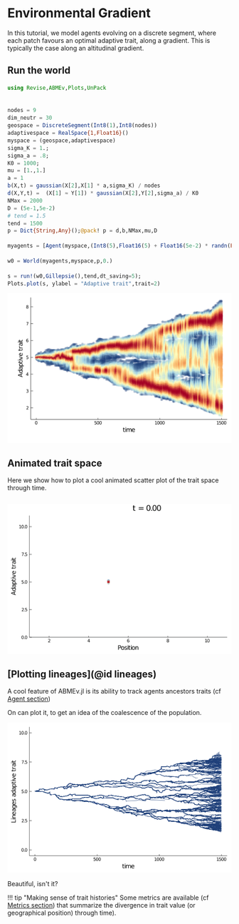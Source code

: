 # Environmental Gradient

In this tutorial, we model agents evolving on a discrete segment, where each patch favours an optimal adaptive trait, along a gradient. This is typically the case along an altitudinal gradient.

## Run the world
```julia
using Revise,ABMEv,Plots,UnPack


nodes = 9
dim_neutr = 30
geospace = DiscreteSegment(Int8(1),Int8(nodes))
adaptivespace = RealSpace{1,Float16}()
myspace = (geospace,adaptivespace)
sigma_K = 1.;
sigma_a = .8;
K0 = 1000;
mu = [1.,1.]
a = 1
b(X,t) = gaussian(X[2],X[1] * a,sigma_K) / nodes
d(X,Y,t) =  (X[1] ≈ Y[1]) * gaussian(X[2],Y[2],sigma_a) / K0
NMax = 2000
D = (5e-1,5e-2)
# tend = 1.5
tend = 1500
p = Dict{String,Any}();@pack! p = d,b,NMax,mu,D

myagents = [Agent(myspace,(Int8(5),Float16(5) + Float16(5e-2) * randn(Float16),),ancestors=true,rates=true) for i in 1:round(K0/nodes)]

w0 = World(myagents,myspace,p,0.)

s = run!(w0,Gillepsie(),tend,dt_saving=5);
Plots.plot(s, ylabel = "Adaptive trait",trait=2)
```
![](../assets/tutorials/gradient_adaptive_trait.png)

## Animated trait space
Here we show how to plot a cool animated scatter plot of the trait space through time.

```julia

```
![](../assets/tutorials/gradient_2Dtrait.gif)

## [Plotting lineages](@id lineages)
A cool feature of ABMEv.jl is its ability to track agents ancestors traits (cf [Agent section](../manual/agent.md))

On can plot it, to get an idea of the coalescence of the population.

![](../assets/tutorials/gradient_lineages_adaptive_trait.png)

Beautiful, isn't it?

!!! tip "Making sense of trait histories"
    Some metrics are available (cf  [Metrics section](../manual/metrics.md)) that summarize the divergence in trait value (or geographical position) through time).
